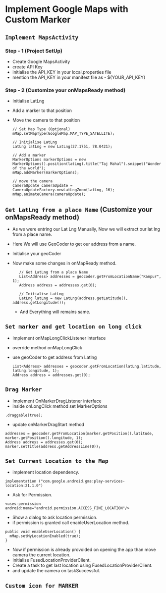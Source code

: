 # Implement Google Maps with Custom Marker

## `Implement MapsActivity`
### Step - 1 (Project SetUp)
  - Create Google MapsActivity 
  - create API Key
  - initialise the API_KEY in your local.properties file
  - mention the API_KEY in your manifest file as - ${YOUR_API_KEY}

### Step - 2 (Customize your onMapsReady method)
  - Initialise LatLng
  - Add a marker to that position
  - Move the camera to that position

        // Set Map Type (Optional)
        mMap.setMapType(GoogleMap.MAP_TYPE_SATELLITE);

        // Initialise LatLng
        LatLng latLng = new LatLng(27.1751, 78.0421);
        
        // Add a marker
        MarkerOptions markerOptions = new MarkerOptions().position(latLng).title("Taj Mahal").snippet("Wonder of the world");
        mMap.addMarker(markerOptions);
        
        // move the camera
        CameraUpdate cameraUpdate = CameraUpdateFactory.newLatLngZoom(latLng, 16);
        mMap.animateCamera(cameraUpdate);

 ## `Get LatLng from a place Name` (Customize your onMapsReady method)
   - As we were entring our Lat Lng Manually, Now we will extract our lat lng from a place name.
   - Here We will use GeoCoder to get our address from a name.

   - Initialise your geoCoder

   - Now make some changes in onMapReady method.
     
            // Get LatLng from a place Name
            List<Address> addresses = geocoder.getFromLocationName("Kanpur", 1);
            Address address = addresses.get(0);

            // Initialise LatLng
            LatLng latLng = new LatLng(address.getLatitude(), address.getLongitude());
     - And Everything will remains same.

## `Set marker and get location on long click` 
  - Implement onMapLongClickListener interface
  - override method onMapLongClick
  - use geoCoder to get address from Latlng

        List<Address> addresses = geocoder.getFromLocation(latLng.latitude, latLng.longitude, 1);
        Address address = addresses.get(0);

## `Drag Marker`
   - Implement OnMarkerDragListener interface
   -  inside onLongClick method set MarkerOptions

    .draggable(true);
   - update onMarkerDragStart method
    
    addresses = geocoder.getFromLocation(marker.getPosition().latitude, marker.getPosition().longitude, 1);
    Address address = addresses.get(0);
    marker.setTitle(address.getAddressLine(0));

## `Set Current Location to the Map`
   - implement location dependency.

    implementation ("com.google.android.gms:play-services-location:21.1.0")
   - Ask for Permission.

    <uses-permission android:name="android.permission.ACCESS_FINE_LOCATION"/>
   - Show a dialog to ask location permission.
   - if permission is granted call enableUserLocation method.
          
    public void enableUserLocation() {
      mMap.setMyLocationEnabled(true);
    }
  - Now if permission is already provoided on opening the app than move camera the current location.
  - Initialise FusedLocationProviderClient.
  - Create a task to get last location using FusedLocationProviderClient.
  - and update the camera on taskSuccessful.

## `Custom icon for MARKER`

          
